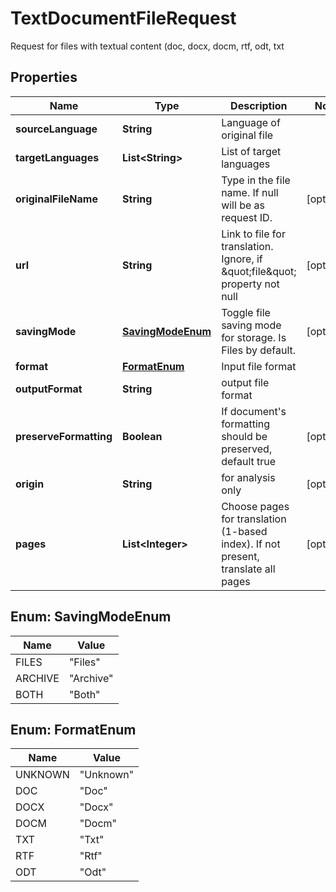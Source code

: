 

# TextDocumentFileRequest

Request for files with textual content (doc, docx, docm, rtf, odt, txt

## Properties

| Name | Type | Description | Notes |
|------------ | ------------- | ------------- | -------------|
|**sourceLanguage** | **String** | Language of original file |  |
|**targetLanguages** | **List&lt;String&gt;** | List of target languages |  |
|**originalFileName** | **String** | Type in the file name. If null will be as request ID. |  [optional] |
|**url** | **String** | Link to file for translation. Ignore, if \&quot;file\&quot; property not null |  [optional] |
|**savingMode** | [**SavingModeEnum**](#SavingModeEnum) | Toggle file saving mode for storage.  Is Files by default. |  [optional] |
|**format** | [**FormatEnum**](#FormatEnum) | Input file format |  |
|**outputFormat** | **String** | output file format |  |
|**preserveFormatting** | **Boolean** | If document&#39;s formatting should be preserved, default true |  [optional] |
|**origin** | **String** | for analysis only |  [optional] |
|**pages** | **List&lt;Integer&gt;** | Choose pages for translation (1-based index). If not present, translate all pages |  [optional] |



## Enum: SavingModeEnum

| Name | Value |
|---- | -----|
| FILES | &quot;Files&quot; |
| ARCHIVE | &quot;Archive&quot; |
| BOTH | &quot;Both&quot; |



## Enum: FormatEnum

| Name | Value |
|---- | -----|
| UNKNOWN | &quot;Unknown&quot; |
| DOC | &quot;Doc&quot; |
| DOCX | &quot;Docx&quot; |
| DOCM | &quot;Docm&quot; |
| TXT | &quot;Txt&quot; |
| RTF | &quot;Rtf&quot; |
| ODT | &quot;Odt&quot; |




